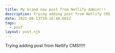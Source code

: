 ```yaml
---
title: My brand new post from Netlify Admin!!!
description: Trying adding post from Netlify CMS
date: 2022-08-13T19:16:48.601Z
tags:
  - post
layout: post.njk
---
```

Trying adding post from Netlify CMS!!!!!

